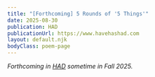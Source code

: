 ```yaml
---
title: "[Forthcoming] 5 Rounds of '5 Things'"
date: 2025-08-30
publication: HAD
publicationUrl: https://www.havehashad.com
layout: default.njk
bodyClass: poem-page
---
```

<div class="essay-content">
  
*Forthcoming in [HAD](https://www.havehashad.com/) sometime in Fall 2025.*

</div>
